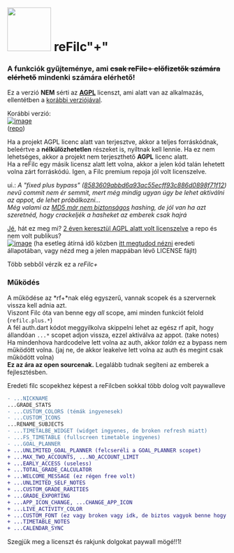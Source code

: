 # <img src="https://github.com/user-attachments/assets/7197fdf3-4929-46e3-a2c2-4614abc6c031" alt width="100px"> reFilc"+"

### A funkciók gyűjteménye, ami ~~csak reFilc+ előfizetők számára elérhető~~ mindenki számára elérhető!

Ez a verzió **NEM** sérti az **[AGPL](https://github.com/QwIT-Development/app-legacy/blob/master/LICENSE)** licenszt, ami alatt van az alkalmazás, ellentétben a [korábbi verziójával](https://github.com/refilc/naplo/).

Korábbi verzió:<br>
[![image](https://github.com/user-attachments/assets/170dc789-bb7e-449f-8aca-5a767d1097e8)](https://github.com/refilc/naplo/commit/8583609abbd6a93ac55ecff93c886d0898f71f12)<br>
([repo](https://github.com/refilc/naplo-plus/))

Ha a projekt AGPL licenc alatt van terjesztve, akkor a teljes forráskódnak, beleértve a **nélkülözhetetlen** részeket is, nyíltnak kell lennie. Ha ez nem lehetséges, akkor a projekt nem terjeszthető **AGPL** licenc alatt.\
Ha a reFilc egy másik licensz alatt lett volna, akkor a jelen kód talán lehetett volna zárt forráskódú. Igen, a Filc premium repoja jól volt licenszelve.

ui.: *A "fixed plus bypass" ([8583609abbd6a93ac55ecff93c886d0898f71f12](https://github.com/refilc/naplo-plus/commit/9516f7d94bad8edc910113ea52250349f391ee0e)) nevű commit nem ér semmit, mert még mindig ugyan úgy be lehet aktiválni az appot, de lehet próbálkozni...*\
*Még valami az [MD5 már nem biztonságos](https://en.wikipedia.org/wiki/MD5#Overview_of_security_issues) hashing, de jól van ha azt szeretnéd, hogy crackeljék a hasheket az emberek csak hajrá*

[Jé](https://github.com/refilc/naplo-plus/blob/main/LICENSE), hát ez meg mi? [2 éven keresztül AGPL alatt volt licenszelve](https://github.com/refilc/naplo-plus/commits/main/LICENSE) a repo és nem volt publikus?\
[![image](https://github.com/user-attachments/assets/d2e35a6b-9a72-4c89-8a83-46369442c1fd)](https://github.com/refilc/naplo-plus/blob/main/LICENSE)
(ha esetleg átírná idő közben [itt megtudod nézni](https://github.com/refilc/naplo-plus/blob/3cb656418f669522539547cfb9169edb6cfdc4de/LICENSE) eredeti állapotában, vagy nézd meg a jelen mappában lévő LICENSE fájlt)

Több sebből vérzik ez a *reFilc+*

### Működés

A működése az *rf+*nak elég egyszerű, vannak scopek és a szervernek vissza kell adnia azt.\
Viszont Filc óta van benne egy *all* scope, ami minden funkciót felold (`refilc.plus.*`)\
A fél auth.dart kódot meggyilkolva skippelni lehet az egész rf apit, hogy állandóan `...*` scopet adjon vissza, ezzel aktiválva az appot. (take notes)\
Ha mindenhova hardcodelve lett volna az auth, akkor *talán* ez a bypass nem működött volna. (jaj ne, de akkor leakelve lett volna az auth és megint csak működött volna)\
**Ez az ára az open sourcenak.** Legalább tudnak segíteni az emberek a fejlesztésben.

Eredeti filc scopekhez képest a reFilcben sokkal több dolog volt paywalleve
```diff
- ...NICKNAME
...GRADE_STATS
- ...CUSTOM_COLORS (témák ingyenesek)
- ...CUSTOM_ICONS
...RENAME_SUBJECTS
- ...TIMETALBE_WIDGET (widget ingyenes, de broken refresh miatt)
- ...FS_TIMETABLE (fullscreen timetable ingyenes)
- ...GOAL_PLANNER
+ ...UNLIMITED_GOAL_PLANNER (felcseréli a GOAL_PLANNER scopet)
+ ...MAX_TWO_ACCOUNTS, ...NO_ACCOUNT_LIMIT
+ ...EARLY_ACCESS (useless)
+ ...TOTAL_GRADE_CALCULATOR
+ ...WELCOME_MESSAGE (ez régen free volt)
+ ...UNLIMITED_SELF_NOTES
+ ...CUSTOM_GRADE_RARITIES
+ ...GRADE_EXPORTING
+ ...APP_ICON_CHANGE, ...CHANGE_APP_ICON
+ ...LIVE_ACTIVITY_COLOR
+ ...CUSTOM_FONT (ez vagy broken vagy idk, de biztos vagyok benne hogy plus nélkül is lehetett állítani)
+ ...TIMETABLE_NOTES
+ ...CALENDAR_SYNC
```
Szegjük meg a licenszt és rakjunk dolgokat paywall mögé!!1!

